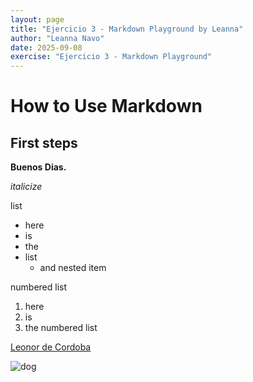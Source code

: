 ```yaml
---
layout: page
title: "Ejercicio 3 - Markdown Playground by Leanna"
author: "Leanna Navo"
date: 2025-09-08
exercise: "Ejercicio 3 - Markdown Playground"
---
```


# How to Use Markdown

## First steps 

**Buenos Dias.**

*italicize*

list
- here
- is
- the
- list
  - and nested item
 
numbered list
1. here
1. is
1. the numbered list

[Leonor de Cordoba](https://www.google.com)

![dog](https://www.nylabone.com/-/media/project/oneweb/nylabone/images/dog101/10-intelligent-dog-breeds/golden-retriever-tongue-out.jpg?h=430&w=710&hash=7FEB820D235A44B76B271060E03572C7)
